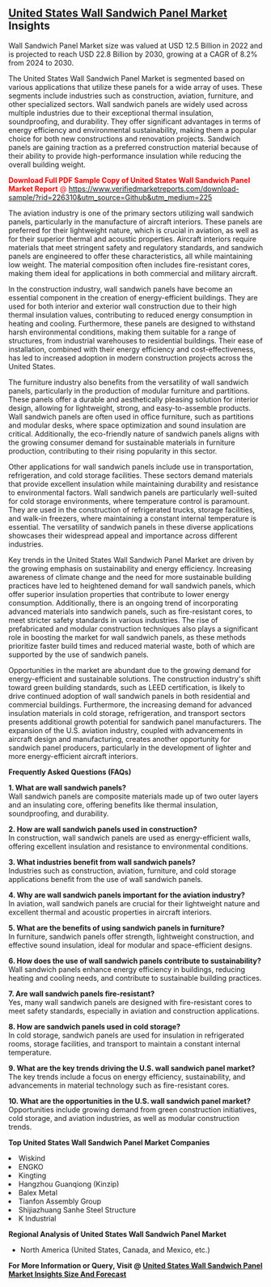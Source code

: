 <h2><a href="https://www.verifiedmarketreports.com/download-sample/?rid=226310&amp;utm_source=Github&amp;utm_medium=225" target="_blank">United States Wall Sandwich Panel Market</a> Insights</h2><p>Wall Sandwich Panel Market size was valued at USD 12.5 Billion in 2022 and is projected to reach USD 22.8 Billion by 2030, growing at a CAGR of 8.2% from 2024 to 2030.</p><p> <p>The United States Wall Sandwich Panel Market is segmented based on various applications that utilize these panels for a wide array of uses. These segments include industries such as construction, aviation, furniture, and other specialized sectors. Wall sandwich panels are widely used across multiple industries due to their exceptional thermal insulation, soundproofing, and durability. They offer significant advantages in terms of energy efficiency and environmental sustainability, making them a popular choice for both new constructions and renovation projects. Sandwich panels are gaining traction as a preferred construction material because of their ability to provide high-performance insulation while reducing the overall building weight.</p> <p><p><span class=""><span style="color: #ff0000;"><strong>Download Full PDF Sample Copy of United States Wall Sandwich Panel Market Report</strong> @ </span><a href="https://www.verifiedmarketreports.com/download-sample/?rid=226310&amp;utm_source=Github&amp;utm_medium=225" target="_blank">https://www.verifiedmarketreports.com/download-sample/?rid=226310&amp;utm_source=Github&amp;utm_medium=225</a></span></p></p> <p>The aviation industry is one of the primary sectors utilizing wall sandwich panels, particularly in the manufacture of aircraft interiors. These panels are preferred for their lightweight nature, which is crucial in aviation, as well as for their superior thermal and acoustic properties. Aircraft interiors require materials that meet stringent safety and regulatory standards, and sandwich panels are engineered to offer these characteristics, all while maintaining low weight. The material composition often includes fire-resistant cores, making them ideal for applications in both commercial and military aircraft.</p> <p>In the construction industry, wall sandwich panels have become an essential component in the creation of energy-efficient buildings. They are used for both interior and exterior wall construction due to their high thermal insulation values, contributing to reduced energy consumption in heating and cooling. Furthermore, these panels are designed to withstand harsh environmental conditions, making them suitable for a range of structures, from industrial warehouses to residential buildings. Their ease of installation, combined with their energy efficiency and cost-effectiveness, has led to increased adoption in modern construction projects across the United States.</p> <p>The furniture industry also benefits from the versatility of wall sandwich panels, particularly in the production of modular furniture and partitions. These panels offer a durable and aesthetically pleasing solution for interior design, allowing for lightweight, strong, and easy-to-assemble products. Wall sandwich panels are often used in office furniture, such as partitions and modular desks, where space optimization and sound insulation are critical. Additionally, the eco-friendly nature of sandwich panels aligns with the growing consumer demand for sustainable materials in furniture production, contributing to their rising popularity in this sector.</p> <p>Other applications for wall sandwich panels include use in transportation, refrigeration, and cold storage facilities. These sectors demand materials that provide excellent insulation while maintaining durability and resistance to environmental factors. Wall sandwich panels are particularly well-suited for cold storage environments, where temperature control is paramount. They are used in the construction of refrigerated trucks, storage facilities, and walk-in freezers, where maintaining a constant internal temperature is essential. The versatility of sandwich panels in these diverse applications showcases their widespread appeal and importance across different industries.</p> <p>Key trends in the United States Wall Sandwich Panel Market are driven by the growing emphasis on sustainability and energy efficiency. Increasing awareness of climate change and the need for more sustainable building practices have led to heightened demand for wall sandwich panels, which offer superior insulation properties that contribute to lower energy consumption. Additionally, there is an ongoing trend of incorporating advanced materials into sandwich panels, such as fire-resistant cores, to meet stricter safety standards in various industries. The rise of prefabricated and modular construction techniques also plays a significant role in boosting the market for wall sandwich panels, as these methods prioritize faster build times and reduced material waste, both of which are supported by the use of sandwich panels.</p> <p>Opportunities in the market are abundant due to the growing demand for energy-efficient and sustainable solutions. The construction industry's shift toward green building standards, such as LEED certification, is likely to drive continued adoption of wall sandwich panels in both residential and commercial buildings. Furthermore, the increasing demand for advanced insulation materials in cold storage, refrigeration, and transport sectors presents additional growth potential for sandwich panel manufacturers. The expansion of the U.S. aviation industry, coupled with advancements in aircraft design and manufacturing, creates another opportunity for sandwich panel producers, particularly in the development of lighter and more energy-efficient aircraft interiors.</p> <p><strong>Frequently Asked Questions (FAQs)</strong></p> <p><strong>1. What are wall sandwich panels?</strong><br>Wall sandwich panels are composite materials made up of two outer layers and an insulating core, offering benefits like thermal insulation, soundproofing, and durability.</p> <p><strong>2. How are wall sandwich panels used in construction?</strong><br>In construction, wall sandwich panels are used as energy-efficient walls, offering excellent insulation and resistance to environmental conditions.</p> <p><strong>3. What industries benefit from wall sandwich panels?</strong><br>Industries such as construction, aviation, furniture, and cold storage applications benefit from the use of wall sandwich panels.</p> <p><strong>4. Why are wall sandwich panels important for the aviation industry?</strong><br>In aviation, wall sandwich panels are crucial for their lightweight nature and excellent thermal and acoustic properties in aircraft interiors.</p> <p><strong>5. What are the benefits of using sandwich panels in furniture?</strong><br>In furniture, sandwich panels offer strength, lightweight construction, and effective sound insulation, ideal for modular and space-efficient designs.</p> <p><strong>6. How does the use of wall sandwich panels contribute to sustainability?</strong><br>Wall sandwich panels enhance energy efficiency in buildings, reducing heating and cooling needs, and contribute to sustainable building practices.</p> <p><strong>7. Are wall sandwich panels fire-resistant?</strong><br>Yes, many wall sandwich panels are designed with fire-resistant cores to meet safety standards, especially in aviation and construction applications.</p> <p><strong>8. How are sandwich panels used in cold storage?</strong><br>In cold storage, sandwich panels are used for insulation in refrigerated rooms, storage facilities, and transport to maintain a constant internal temperature.</p> <p><strong>9. What are the key trends driving the U.S. wall sandwich panel market?</strong><br>The key trends include a focus on energy efficiency, sustainability, and advancements in material technology such as fire-resistant cores.</p> <p><strong>10. What are the opportunities in the U.S. wall sandwich panel market?</strong><br>Opportunities include growing demand from green construction initiatives, cold storage, and aviation industries, as well as modular construction trends.</p> </p><p><strong>Top United States Wall Sandwich Panel Market Companies</strong></p><div data-test-id=""><p><li>Wiskind</li><li> ENGKO</li><li> Kingting</li><li> Hangzhou Guanqiong (Kinzip)</li><li> Balex Metal</li><li> Tianfon Assembly Group</li><li> Shijiazhuang Sanhe Steel Structure</li><li> K Industrial</li></p><div><strong>Regional Analysis of&nbsp;United States Wall Sandwich Panel Market</strong></div><ul><li dir="ltr"><p dir="ltr">North America&nbsp;(United States, Canada, and Mexico, etc.)</p></li></ul><p><strong>For More Information or Query, Visit @&nbsp;</strong><strong><a href="https://www.verifiedmarketreports.com/product/wall-sandwich-panel-market/?utm_source=Github&amp;utm_medium=225" target="_blank">United States Wall Sandwich Panel Market Insights Size And Forecast</a></strong></p></div>

